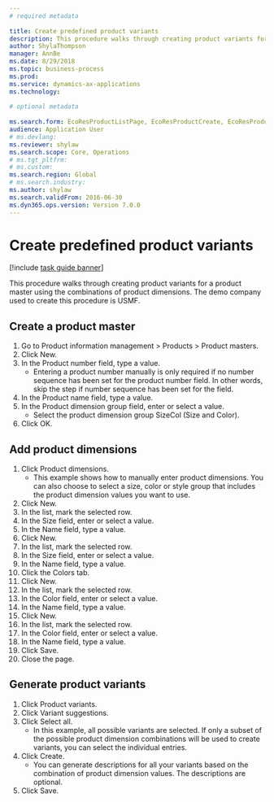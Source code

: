 ```yaml
--- 
# required metadata 
 
title: Create predefined product variants
description: This procedure walks through creating product variants for a product master using the combinations of product dimensions. 
author: ShylaThompson
manager: AnnBe 
ms.date: 8/29/2018
ms.topic: business-process 
ms.prod:  
ms.service: dynamics-ax-applications 
ms.technology:  
 
# optional metadata 
 
ms.search.form: EcoResProductListPage, EcoResProductCreate, EcoResProductDetails, EcoResProductMasterDimension, EcoResProductVariants, EcoResProductVariantSuggestions   
audience: Application User 
# ms.devlang:  
ms.reviewer: shylaw
ms.search.scope: Core, Operations 
# ms.tgt_pltfrm:  
# ms.custom:  
ms.search.region: Global
# ms.search.industry: 
ms.author: shylaw
ms.search.validFrom: 2016-06-30 
ms.dyn365.ops.version: Version 7.0.0 
---
```

# Create predefined product variants

[!include [task guide banner](../../includes/task-guide-banner.md)]

This procedure walks through creating product variants for a product master using the combinations of product dimensions. The demo company used to create this procedure is USMF.


## Create a product master
1. Go to Product information management > Products > Product masters.
2. Click New.
3. In the Product number field, type a value.
    * Entering a product number manually is only required if no number sequence has been set for the product number field. In other words, skip the step if number sequence has been set for the field.  
4. In the Product name field, type a value.
5. In the Product dimension group field, enter or select a value.
    * Select the product dimension group SizeCol (Size and Color).  
6. Click OK.

## Add product dimensions
1. Click Product dimensions.
    * This example shows how to manually enter product dimensions. You can also choose to select a size, color or style group that includes the product dimension values you want to use.  
2. Click New.
3. In the list, mark the selected row.
4. In the Size field, enter or select a value.
5. In the Name field, type a value.
6. Click New.
7. In the list, mark the selected row.
8. In the Size field, enter or select a value.
9. In the Name field, type a value.
10. Click the Colors tab.
11. Click New.
12. In the list, mark the selected row.
13. In the Color field, enter or select a value.
14. In the Name field, type a value.
15. Click New.
16. In the list, mark the selected row.
17. In the Color field, enter or select a value.
18. In the Name field, type a value.
19. Click Save.
20. Close the page.

## Generate product variants
1. Click Product variants.
2. Click Variant suggestions.
3. Click Select all.
    * In this example, all possible variants are selected. If only a subset of the possible product dimension combinations will be used to create variants, you can select the individual entries.  
4. Click Create.
    * You can generate descriptions for all your variants based on the combination of product dimension values. The descriptions are optional.  
5. Click Save.

